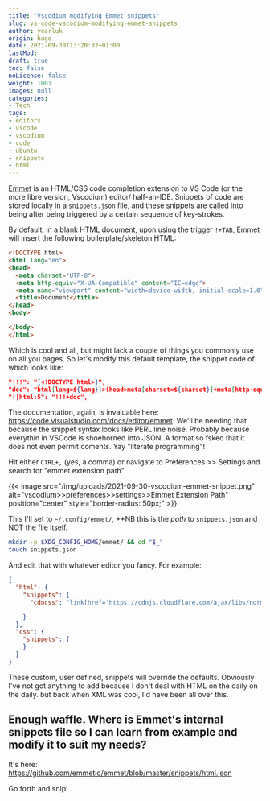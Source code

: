 ```yaml
---
title: "Vscodium modifying Emmet snippets"
slug: vs-code-vscodium-modifying-emmet-snippets
author: yearluk
origin: hugo
date: 2021-09-30T13:20:32+01:00
lastMod: 
draft: true
toc: false
noLicense: false
weight: 1001
images: null
categories:
- Tech
tags:
- editors
- vscode
- vscodium
- code
- ubuntu
- snippets
- html
---
```


[Emmet](https://emmet.io/) is an HTML/CSS code completion extension to VS Code (or the more libre version, Vscodium) editor/ half-an-IDE. Snippets of code are stored locally in a `snippets.json` file, and these snippets are called into being after being triggered by a certain sequence of key-strokes.

By default, in a blank HTML document, upon using the trigger `!+TAB`, Emmet will insert the following boilerplate/skeleton HTML:

```html
<!DOCTYPE html>
<html lang="en">
<head>
  <meta charset="UTF-8">
  <meta http-equiv="X-UA-Compatible" content="IE=edge">
  <meta name="viewport" content="width=device-width, initial-scale=1.0">
  <title>Document</title>
</head>
<body>

</body>
</html>
```

Which is cool and all, but might lack a couple of things you commonly use on all you pages. So let's modify this default template, the snippet code of which looks like:

```json
"!!!": "{<!DOCTYPE html>}",
"doc": "html[lang=${lang}]>(head>meta[charset=${charset}]+meta[http-equiv='X-UA-Compatible'][content='IE=edge']+meta:vp+title{${1:Document}})+body",
"!|html:5": "!!!+doc",
```

The documentation, again, is invaluable here: https://code.visualstudio.com/docs/editor/emmet. We'll be needing that because the snippet syntax looks like PERL line noise. Probably because everythin in VSCode is shoehorned into JSON. A format so fsked that it does not even permit coments. Yay "literate programming"!

Hit either `CTRL+,` (yes, a comma) or navigate to Preferences >> Settings and search for "emmet extension path"

{{< image src="/img/uploads/2021-09-30-vscodium-emmet-snippet.png" alt="vscodium>>preferences>>settings>>Emmet Extension Path" position="center" style="border-radius: 50px;" >}}

This I'll set to `~/.config/emmet/`, **NB this is the *path* to `snippets.json` and NOT the file itself.

```bash
mkdir -p $XDG_CONFIG_HOME/emmet/ && cd "$_"
touch snippets.json
```

And edit that with whatever editor you fancy. For example:

```json
{
  "html": {
    "snippets": {
      "cdncss": "link[href='https://cdnjs.cloudflare.com/ajax/libs/normalize/8.0.1/normalize.css']+link"

    }
  },
  "css": {
    "snippets": {
    }
  }
}
```

These custom, user defined, snippets will override the defaults. Obviously I've not got anything to add because I don't deal with HTML on the daily on the daily. but back when XML was cool, I'd have been all over this.

## Enough waffle. Where is Emmet's internal snippets file so I can learn from example and modify it to suit my needs?

It's here: https://github.com/emmetio/emmet/blob/master/snippets/html.json

Go forth and snip!

